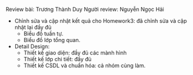 Review bài: Trương Thành Duy
Người review: Nguyễn Ngọc Hải

- Chỉnh sửa và cập nhật kết quả cho Homework3: đã chỉnh sửa và cập nhật lại đầy đủ
  + Biểu đồ tuần tự.
  + Biểu đồ lớp tổng quan.
- Detail Design:
  + Thiết kế giao diện: đầy đủ các mành hình
  + Thiết kế lớp chi tiết: đầy đủ
  + Thiết kế CSDL và chuẩn hóa: cả nhóm cùng làm.
 